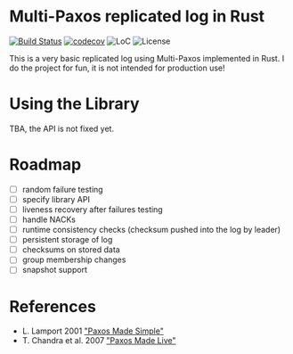 # Multi-Paxos replicated log in Rust

[![Build Status](https://img.shields.io/travis/qkniep/multi-paxos-rs?logo=travis)](https://travis-ci.org/qkniep/multi-paxos-rs)
[![codecov](https://codecov.io/gh/qkniep/multi-paxos-rs/branch/master/graph/badge.svg)](https://codecov.io/gh/qkniep/multi-paxos-rs)
![LoC](https://tokei.rs/b1/github/qkniep/multi-paxos-rs?category=code)
![License](https://img.shields.io/github/license/qkniep/multi-paxos-rs)

This is a very basic replicated log using Multi-Paxos implemented in Rust.
I do the project for fun, it is not intended for production use!

# Using the Library

TBA, the API is not fixed yet.

# Roadmap

- [ ] random failure testing
- [ ] specify library API
- [ ] liveness recovery after failures testing
- [ ] handle NACKs
- [ ] runtime consistency checks (checksum pushed into the log by leader)
- [ ] persistent storage of log
- [ ] checksums on stored data
- [ ] group membership changes
- [ ] snapshot support

# References

- L. Lamport 2001 ["Paxos Made Simple"](http://lamport.azurewebsites.net/pubs/paxos-simple.pdf)
- T. Chandra et al. 2007 ["Paxos Made Live"](http://www.read.seas.harvard.edu/~kohler/class/08w-dsi/chandra07paxos.pdf)
